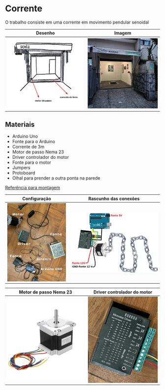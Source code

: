 # Corrente

O trabalho consiste em uma corrente em movimento pendular senoidal 


 Desenho                                               | Imagem 
:-----------------------------------------------------:|:----------------------------------------:
![Desenho da Tetê](docs/imgs/draft-tete.jpg "Desenho") | ![Imagem](docs/imgs/espaco.jpg "Espaço")

## Materiais

- Arduino Uno
- Fonte para o Arduino
- Corrente de 3m
- Motor de passo Nema 23
- Driver controlador do motor
- Fonte para o motor
- Jumpers
- Protoboard
- Olhal para prender a outra ponta na parede
  
[Referência para montagem](https://www.youtube.com/watch?v=FggSRQqB_a4V)


Configuração | Rascunho das conexões
:-----------------------------------------------------:|:----------------------------------------:
![Configuração inicial](/docs/imgs/setup.jpg "Configuração") | ![Rascunho](/docs/imgs/draft.jpg)


Motor de passo Nema 23                                 | Driver controlador do motor 
:-----------------------------------------------------:|:----------------------------------------:
![Motor de passo Nema 23](/docs/imgs/motor-nema23.png "Motor de passo Nema 23") | ![Driver controlador do motor](/docs/imgs/driver.jpg "Driver controlador do motor")
